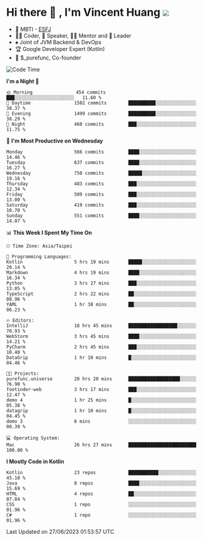# Hi there 👋 , I'm Vincent Huang ![](https://komarev.com/ghpvc/?username=Jian-Min-Huang)
- 👀 MBTI - [ESFJ](https://www.16personalities.com/esfj-personality)
- 👨‍💻 Coder, 🎤 Speaker, 👨‍🏫 Mentor and 🚀 Leader
- ♠️ Joint of JVM Backend & DevOps
- 🏆 Google Developer Expert (Kotlin)
- 💼 $_purefunc, Co-founder

<!--START_SECTION:waka-->
![Code Time](http://img.shields.io/badge/Code%20Time-2%2C212%20hrs%2043%20mins-blue)

**I'm a Night 🦉** 

```text
🌞 Morning                454 commits         ███░░░░░░░░░░░░░░░░░░░░░░   11.60 % 
🌆 Daytime                1502 commits        ██████████░░░░░░░░░░░░░░░   38.37 % 
🌃 Evening                1499 commits        ██████████░░░░░░░░░░░░░░░   38.29 % 
🌙 Night                  460 commits         ███░░░░░░░░░░░░░░░░░░░░░░   11.75 % 
```
📅 **I'm Most Productive on Wednesday** 

```text
Monday                   566 commits         ████░░░░░░░░░░░░░░░░░░░░░   14.46 % 
Tuesday                  637 commits         ████░░░░░░░░░░░░░░░░░░░░░   16.27 % 
Wednesday                750 commits         █████░░░░░░░░░░░░░░░░░░░░   19.16 % 
Thursday                 483 commits         ███░░░░░░░░░░░░░░░░░░░░░░   12.34 % 
Friday                   509 commits         ███░░░░░░░░░░░░░░░░░░░░░░   13.00 % 
Saturday                 419 commits         ███░░░░░░░░░░░░░░░░░░░░░░   10.70 % 
Sunday                   551 commits         ████░░░░░░░░░░░░░░░░░░░░░   14.07 % 
```


📊 **This Week I Spent My Time On** 

```text
🕑︎ Time Zone: Asia/Taipei

💬 Programming Languages: 
Kotlin                   5 hrs 19 mins       █████░░░░░░░░░░░░░░░░░░░░   20.14 % 
Markdown                 4 hrs 19 mins       ████░░░░░░░░░░░░░░░░░░░░░   16.34 % 
Python                   3 hrs 27 mins       ███░░░░░░░░░░░░░░░░░░░░░░   13.05 % 
TypeScript               2 hrs 22 mins       ██░░░░░░░░░░░░░░░░░░░░░░░   08.96 % 
YAML                     1 hr 38 mins        ██░░░░░░░░░░░░░░░░░░░░░░░   06.23 % 

🔥 Editors: 
IntelliJ                 18 hrs 45 mins      ██████████████████░░░░░░░   70.93 % 
WebStorm                 3 hrs 45 mins       ████░░░░░░░░░░░░░░░░░░░░░   14.21 % 
PyCharm                  2 hrs 45 mins       ███░░░░░░░░░░░░░░░░░░░░░░   10.40 % 
DataGrip                 1 hr 10 mins        █░░░░░░░░░░░░░░░░░░░░░░░░   04.46 % 

🐱‍💻 Projects: 
purefunc.universe        20 hrs 20 mins      ███████████████████░░░░░░   76.90 % 
footinder-web            3 hrs 17 mins       ███░░░░░░░░░░░░░░░░░░░░░░   12.47 % 
demo 4                   1 hr 25 mins        █░░░░░░░░░░░░░░░░░░░░░░░░   05.38 % 
datagrip                 1 hr 10 mins        █░░░░░░░░░░░░░░░░░░░░░░░░   04.45 % 
demo 3                   6 mins              ░░░░░░░░░░░░░░░░░░░░░░░░░   00.39 % 

💻 Operating System: 
Mac                      26 hrs 27 mins      █████████████████████████   100.00 % 
```

**I Mostly Code in Kotlin** 

```text
Kotlin                   23 repos            ███████████░░░░░░░░░░░░░░   45.10 % 
Java                     8 repos             ████░░░░░░░░░░░░░░░░░░░░░   15.69 % 
HTML                     4 repos             ██░░░░░░░░░░░░░░░░░░░░░░░   07.84 % 
CSS                      1 repo              ░░░░░░░░░░░░░░░░░░░░░░░░░   01.96 % 
C#                       1 repo              ░░░░░░░░░░░░░░░░░░░░░░░░░   01.96 % 
```




 Last Updated on 27/06/2023 01:53:57 UTC
<!--END_SECTION:waka-->
